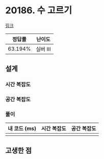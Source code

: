 # 20186. 수 고르기

[링크](https://www.acmicpc.net/problem/20186)

| 정답률  |  난이도  |
| :-----: | :------: |
| 63.194% | 실버 III |

## 설계

### 시간 복잡도

### 공간 복잡도

### 풀이

| 내 코드 (ms) | 시간 복잡도 | 공간 복잡도 |
| :----------: | :---------: | :---------: |
|              |             |             |

## 고생한 점
